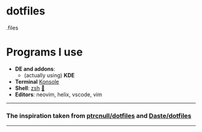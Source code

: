 # dotfiles

.files

# Programs I use
- **DE and addons**:
    - (actually using) **KDE**
- **Terminal** [Konsole](https://invent.kde.org/utilities/konsole)
- **Shell**: [zsh](https://github.com/ohmyzsh/ohmyzsh) [:pencil:](https://github.com/mlunax/dotfiles/blob/master/.zshrc)
- **Editors**: neovim, helix, vscode, vim

---
### The inspiration taken from [ptrcnull](https://github.com/ptrcnull/)[/dotfiles](https://github.com/ptrcnull/dotfiles) and [Daste](https://github.com/Daste745)[/dotfiles](https://github.com/Daste745/dotfiles/)
---

